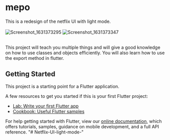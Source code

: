 # mepo

This is a redesign of the netflix UI with light mode. 
<br/>
<br />![Screenshot_1631373295](https://user-images.githubusercontent.com/62276296/132952749-c7d6710c-d150-496c-9cec-13c2dd5227d3.png)  ![Screenshot_1631373347](https://user-images.githubusercontent.com/62276296/132952752-72b4c8ef-aa2d-4e06-b171-b63d607b7739.png)


<br />This project will teach you multiple things and will give a good knowledge on how to use classes and objects efficiently. You will also learn how to use the export method in flutter.

## Getting Started

This project is a starting point for a Flutter application.

A few resources to get you started if this is your first Flutter project:

- [Lab: Write your first Flutter app](https://flutter.dev/docs/get-started/codelab)
- [Cookbook: Useful Flutter samples](https://flutter.dev/docs/cookbook)

For help getting started with Flutter, view our
[online documentation](https://flutter.dev/docs), which offers tutorials,
samples, guidance on mobile development, and a full API reference.
"# Netflix-UI-light-mode-" 
